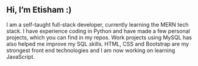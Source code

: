 ## Hi, I’m Etisham :)

I am a self-taught full-stack developer, currently learning the MERN tech stack. I have experience coding in Python and have made a few personal projects, which you can find in my repos. Work projects using MySQL has also helped me improve my SQL skills. HTML, CSS and Bootstrap are my strongest front end technologies and I am now working on learning JavaScript.


<!---
hussaine1/hussaine1 is a ✨ special ✨ repository because its `README.md` (this file) appears on your GitHub profile.
You can click the Preview link to take a look at your changes.
--->
